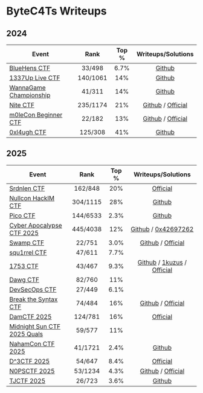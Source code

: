 # ByteC4Ts Writeups

## 2024

| Event                                                     |   Rank   | Top % |                        Writeups/Solutions                        |
| --------------------------------------------------------- | :------: | :---: | :--------------------------------------------------------------: |
| [BlueHens CTF](https://ctftime.org/event/2512/)           |  33/498  | 6.7%  |                   [Github](2024/BlueHens-CTF/)                   |
| [1337Up Live CTF](https://ctftime.org/event/2446)         | 140/1061 |  14%  |                   [Github](2024/1337-Up-Live/)                   |
| [WannaGame Championship](https://ctftime.org/event/2515/) |  41/311  |  14%  |              [Github](2024/WannaGame-Championship/)              |
| [Nite CTF](https://ctftime.org/event/2461)                | 235/1174 |  21%  |       [Github](2024/niteCTF/) / [Official][official-2461]        |
| [m0leCon Beginner CTF](https://ctftime.org/event/2578)    |  22/182  |  13%  | [Github](2024/m0leCon-Beginner-CTF/) / [Official][official-2578] |
| [0xl4ugh CTF](https://ctftime.org/event/2587)             | 125/308  |  41%  |                   [Github](2024/0xl4ugh-CTF/)                    |

## 2025

| Event                                                         |   Rank   | Top % |                               Writeups/Solutions                                |
| ------------------------------------------------------------- | :------: | :---: | :-----------------------------------------------------------------------------: |
| [Srdnlen CTF](https://ctftime.org/event/2576)                 | 162/848  |  20%  |                            [Official][official-2576]                            |
| [Nullcon HackIM CTF](https://ctftime.org/event/2642)          | 304/1115 |  28%  |                       [Github](2025/Nullcon-HackIM-CTF/)                        |
| [Pico CTF](https://play.picoctf.org/events/74)                | 144/6533 | 2.3%  |                             [Github](2025/picoCTF/)                             |
| [Cyber Apocalypse CTF 2025](https://ctftime.org/event/2674)   | 445/4038 |  12%  | [Github](2025/HackTheBox-Cyber-Apocalypse-CTF/) / [0x42697262][0x42697262-2674] |
| [Swamp CTF](https://ctftime.org/event/2573)                   |  22/751  | 3.0%  |              [Github](2025/SwampCTF/) / [Official][official-2573]               |
| [squ1rrel CTF](https://ctftime.org/event/2708)                |  47/611  | 7.7%  |                                                                                 |
| [1753 CTF](https://ctftime.org/event/2639)                    |  43/467  | 9.3%  |   [Github](2025/1753CTF/) / [1kuzus][1kuzus-2639] / [Official][official-2639]   |
| [Dawg CTF](https://ctftime.org/event/2651)                    |  82/760  |  11%  |                                                                                 |
| [DevSecOps CTF](https://ctftime.org/event/2682)               |  27/449  | 6.1%  |                                                                                 |
| [Break the Syntax CTF](https://ctftime.org/event/2749)        |  74/484  |  16%  |        [Github](2025/Break-The-Syntax-CTF/) / [Official][official-2749]         |
| [DamCTF 2025](https://ctftime.org/event/2585)                 | 124/781  |  16%  |                            [Official][official-2585]                            |
| [Midnight Sun CTF 2025 Quals](https://ctftime.org/event/2632) |  59/577  |  11%  |                                                                                 |
| [NahamCon CTF 2025](https://ctftime.org/event/2782)           | 41/1721  | 2.4%  |                          [Github](2025/NahamCon-CTF/)                           |
| [D^3CTF 2025](https://ctftime.org/event/2770)                 |  54/647  | 8.4%  |                            [Official][official-2770]                            |
| [N0PSCTF 2025](https://ctftime.org/event/2486)                | 53/1234  | 4.3%  |               [Github](2025/N0PSCTF/) / [Official][official-2486]               |
| [TJCTF 2025](https://ctftime.org/event/2809)                  |  26/723  | 3.6%  |                              [Github](2025/TJCTF/)                              |

<!-- links -->
<!--
    define here:
        [unique-linkid]: https://your.external.link

    use in markdown:
        [display text][unique-linkid]
-->

<!-- official -->

[official-2461]: https://github.com/Cryptonite-MIT/niteCTF-2024
[official-2578]: https://gitlab.com/pwnthem0le_public/m0lecon-beginner/2024-write-ups
[official-2576]: https://github.com/srdnlen/srdnlenctf-2025_public
[official-2573]: https://github.com/ufsit/SwampCTF-2025-Challenges
[official-2639]: https://github.com/1753c-ctf/2025-writeups
[official-2749]: https://github.com/PWrWhiteHats/BtS-2025-Writeups
[official-2585]: https://gitlab.com/osusec/damctf-2025-challenges
[official-2770]: https://github.com/D-3CTF/D3CTF-2025-Official-Writeup
[official-2486]: https://github.com/N0PSctf/n0psctf-2025

<!-- ours -->

[1kuzus-2639]: https://1kuzus.github.io/25b/wp-1753ctf-2025/
[0x42697262-2674]: https://0x42697262.github.io/birbrain/writeups/HackTheBox/ctf-cyber-apocalypse.html#_cyber_apocalypse_ctf_2025_tales_from_eldoria
